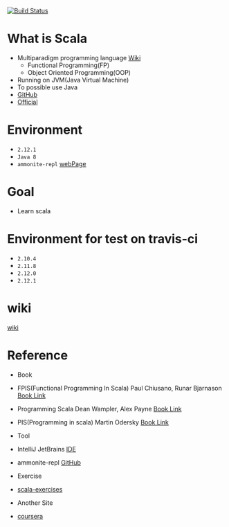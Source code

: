 [![Build Status](https://travis-ci.org/loustler/sKaLa.svg)](https://travis-ci.org/loustler/sKaLa)

# What is Scala
 - Multiparadigm programming language [Wiki](https://ko.wikipedia.org/wiki/다중_패러다임_프로그래밍_언어)
    - Functional Programming(FP)
    - Object Oriented Programming(OOP)
 - Running on JVM(Java Virtual Machine)
 - To possible use Java
 - [GitHub](https://github.com/scala/scala)
 - [Official](http://www.scala-lang.org)

# Environment
 - `2.12.1`
 - `Java 8`
 - `ammonite-repl` [webPage](http://www.lihaoyi.com/Ammonite/)
 
# Goal
 - Learn scala
 
# Environment for test on travis-ci 
 - `2.10.4`
 - `2.11.8`
 - `2.12.0`
 - `2.12.1`
 
# wiki
 [wiki](docs)
 
# Reference
 - Book
  - FPIS(Functional Programming In Scala) Paul Chiusano, Runar Bjarnason [Book Link](http://www.kyobobook.co.kr/product/detailViewKor.laf?ejkGb=KOR&mallGb=KOR&barcode=9791185890180&orderClick=LAG&Kc=)
  - Programming Scala Dean Wampler, Alex Payne [Book Link](http://www.kyobobook.co.kr/product/detailViewKor.laf?ejkGb=KOR&mallGb=KOR&barcode=9788968482755&orderClick=LAG&Kc=)
  - PIS(Programming in scala) Martin Odersky [Book Link](http://www.kyobobook.co.kr/product/detailViewKor.laf?ejkGb=KOR&mallGb=KOR&barcode=9788960776357&orderClick=LAG&Kc=)

 - Tool
  - IntelliJ JetBrains [IDE](https://www.jetbrains.com/idea/)
  - ammonite-repl [GitHub](https://github.com/lihaoyi/Ammonite)
  
 - Exercise
  - [scala-exercises](https://www.scala-exercises.org)
  
 - Another Site
  - [coursera](https://www.coursera.org/learn/progfun1)
